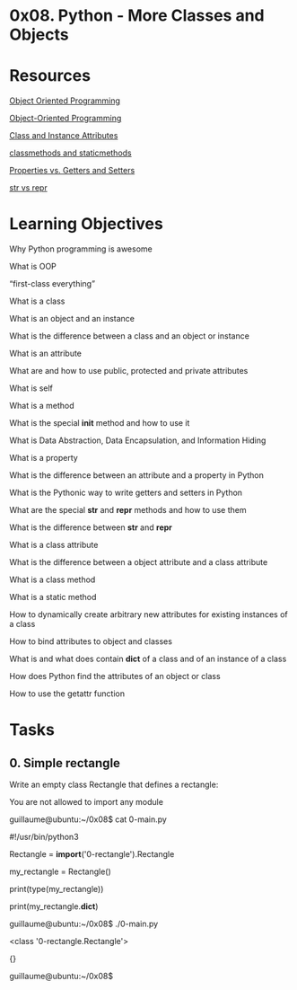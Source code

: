 #  0x08. Python - More Classes and Objects

#  Resources

[Object Oriented Programming](https://python.swaroopch.com/oop.html)

[Object-Oriented Programming](https://python-course.eu/oop/object-oriented-programming.php)

[Class and Instance Attributes](https://python-course.eu/oop/class-instance-attributes.php)

[classmethods and staticmethods](https://www.youtube.com/watch?v=rq8cL2XMM5M)

[Properties vs. Getters and Setters ](https://python-course.eu/oop/properties-vs-getters-and-setters.php)

[str vs repr](https://shipit.dev/posts/python-str-vs-repr.html)

#  Learning Objectives

Why Python programming is awesome

What is OOP

“first-class everything”

What is a class

What is an object and an instance

What is the difference between a class and an object or instance

What is an attribute

What are and how to use public, protected and private attributes

What is self

What is a method

What is the special __init__ method and how to use it

What is Data Abstraction, Data Encapsulation, and Information Hiding

What is a property

What is the difference between an attribute and a property in Python

What is the Pythonic way to write getters and setters in Python

What are the special __str__ and __repr__ methods and how to use them

What is the difference between __str__ and __repr__

What is a class attribute

What is the difference between a object attribute and a class attribute

What is a class method

What is a static method

How to dynamically create arbitrary new attributes for existing instances of a class

How to bind attributes to object and classes

What is and what does contain __dict__ of a class and of an instance of a class

How does Python find the attributes of an object or class

How to use the getattr function

#  Tasks

##  0. Simple rectangle

Write an empty class Rectangle that defines a rectangle:

You are not allowed to import any module

guillaume@ubuntu:~/0x08$ cat 0-main.py

#!/usr/bin/python3

Rectangle = __import__('0-rectangle').Rectangle

my_rectangle = Rectangle()

print(type(my_rectangle))

print(my_rectangle.__dict__)

guillaume@ubuntu:~/0x08$ ./0-main.py

<class '0-rectangle.Rectangle'>

{}

guillaume@ubuntu:~/0x08$ 